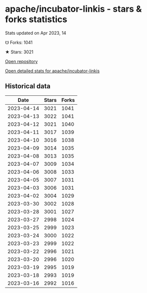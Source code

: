 # apache/incubator-linkis - stars & forks statistics

Stats updated on Apr 2023, 14

☋ Forks: 1041

★ Stars: 3021

[Open repository](https://github.com/apache/incubator-linkis)

[Open detailed stats for apache/incubator-linkis](https://reviewgithub.com/rep/apache/incubator-linkis)

## Historical data
| Date | Stars | Forks |
|------|-------|-------|
| 2023-04-14 | 3021 | 1041 | 
| 2023-04-13 | 3022 | 1041 | 
| 2023-04-12 | 3021 | 1040 | 
| 2023-04-11 | 3017 | 1039 | 
| 2023-04-10 | 3016 | 1038 | 
| 2023-04-09 | 3014 | 1035 | 
| 2023-04-08 | 3013 | 1035 | 
| 2023-04-07 | 3009 | 1034 | 
| 2023-04-06 | 3008 | 1033 | 
| 2023-04-05 | 3007 | 1031 | 
| 2023-04-03 | 3006 | 1031 | 
| 2023-04-02 | 3004 | 1029 | 
| 2023-03-30 | 3002 | 1028 | 
| 2023-03-28 | 3001 | 1027 | 
| 2023-03-27 | 2998 | 1024 | 
| 2023-03-25 | 2999 | 1023 | 
| 2023-03-24 | 3000 | 1022 | 
| 2023-03-23 | 2999 | 1022 | 
| 2023-03-22 | 2996 | 1021 | 
| 2023-03-20 | 2996 | 1020 | 
| 2023-03-19 | 2995 | 1019 | 
| 2023-03-18 | 2993 | 1019 | 
| 2023-03-16 | 2992 | 1016 | 

